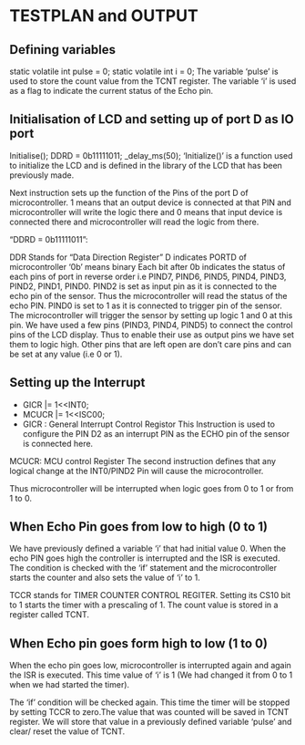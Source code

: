 # TESTPLAN and OUTPUT

## Defining variables

static volatile int pulse = 0;
static volatile int i = 0;
The variable ‘pulse’ is used to store the count value from the TCNT register.
The variable ‘i’ is used as a flag to indicate the current status of the Echo pin.
## Initialisation of LCD and setting up of port D as IO port

Initialise();
DDRD = 0b11111011;
_delay_ms(50);
‘Initialize()’ is a function used to initialize the LCD and is defined in the library of the LCD that has been previously made.

Next instruction sets up the function of the Pins of the port D of microcontroller. 1 means that an output device is connected at that PIN and microcontroller will write the logic there and 0 means that input device is connected there and microcontroller will read the logic from there.

“DDRD = 0b11111011”:

DDR Stands for “Data Direction Register”
D indicates PORTD of microcontroller
‘0b’ means binary
Each bit after 0b indicates the status of each pins of port in reverse order i.e PIND7, PIND6, PIND5, PIND4, PIND3, PIND2, PIND1, PIND0.
PIND2 is set as input pin as it is connected to the echo pin of the sensor. Thus the microcontroller will read the status of the echo PIN.
PIND0 is set to 1 as it is connected to trigger pin of the sensor. The microcontroller will trigger the sensor by setting up logic 1 and 0 at this pin.
We have used a few pins (PIND3, PIND4, PIND5) to connect the control pins of the LCD display. Thus to enable their use as output pins we have set them to logic high.
Other pins that are left open are don’t care pins and can be set at any value (i.e 0 or 1).
## Setting up the Interrupt

* GICR |= 1<<INT0;
* MCUCR |= 1<<ISC00;
* GICR : General Interrupt Control Registor
This Instruction is used to configure the PIN D2 as an interrupt PIN as the ECHO pin of the sensor is connected here.

MCUCR: MCU control Register
The second instruction defines that any logical change at the INT0/PIND2 Pin will cause the microcontroller.

Thus microcontroller will be interrupted when logic goes from 0 to 1 or from 1 to 0.
## When Echo Pin goes from low to high (0 to 1)

We have previously defined a variable ‘i’ that had initial value 0. When the echo PIN goes high the controller is interrupted and the ISR is executed. The condition is checked with the ‘if’ statement and the microcontroller starts the counter and also sets the value of ‘i’ to 1.

TCCR stands for TIMER COUNTER CONTROL REGITER. Setting its CS10 bit to 1 starts the timer with a prescaling of 1. The count value is stored in a register called TCNT.

## When Echo pin goes form high to low (1 to 0)

When the echo pin goes low, microcontroller is interrupted again and again the ISR is executed. This time value of ‘i’ is 1 (We had changed it from 0 to 1 when we had started the timer).

The ‘if’ condition will be checked again. This time the timer will be stopped by setting TCCR to zero.The value that was counted will be saved in TCNT register. We will store that value in a previously defined variable ‘pulse’ and clear/ reset the value of TCNT.

